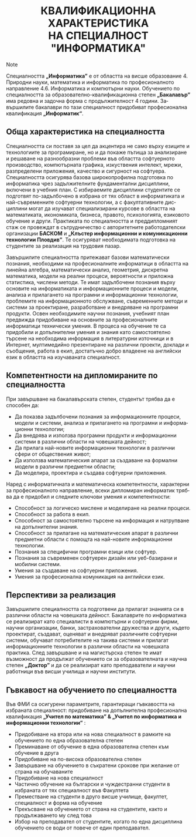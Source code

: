 <h1 align="center">КВАЛИФИКАЦИОННА ХАРАКТЕРИСТИКА<br>НА СПЕЦИАЛНОСТ "ИНФОРМАТИКА"</h1>

> [!NOTE]
> Специалността **„Информатика”** е от областта на висше образование 4. Природни науки, ма­те­ма­тика и ин­форматика по про­­фесионалното направление 4.6. Информатика и компютърни на­у­ки. Обу­­чението по специалността за об­ра­зо­ва­телно-квалификационна сте­пен **„Бака­ла­вър”** има ре­дов­на и задочна форма с продължителност 4 години. За­­­вършилите ба­ка­лав­ри по тази специалност при­­до­би­­ват про­фесионална квалификация **„Информатик“**.

## Обща характеристика на специалността
Специалността си поставя за цел да акцентира не само върху езиците и технологиите за програмиране, но и да покаже пътища за анализиране и решаване на разнообразни проблеми във областта софтуерното производство, компютърната графика, изкуствения интелект, мрежи, разпределени приложения, качество и сигурност на софтуера. Специалността осигурява базова широкопрофилна подготовка по информатика чрез за­дъл­жи­телните фундаментални дисциплини, включени в учебния план. С избираемите дисциплини сту­ден­тите се подготвят по-задълбочено в избрана от тях област в информатиката и най-съвременните софтуерни технологии, а с факултативните дис­циплини могат да изучават специализирани курсове в областта на математиката, икономиката, биз­не­са, правото, психологията, езиковото обучение и други. Практиката по специалността и преддипломният стаж се провеждат в сътрудничество с авторитетните работодателски организации **БАСКОМ** и **„Клъстер информационни и комуникационни технологии Пловдив”**. Те осигуряват необходимата подготовка на студентите за реализация на трудовия пазар.

Завършилите специалността притежават базови математически познания, необходими на професионалните информатици в об­ласт­та на линейна алгебра, математически анализ, геометрия, дискретна математика, модели на реални процеси, вероятности и приложна статистика, числени методи. Те имат задълбочени познания върху основите на информатиката и информационните процеси и модели, анализа и прилагането на програмни и информационни технологии, проблемите на информационното обслужване, съвременните методи и системи за проектиране, разработване и внедряване на програмни продукти. Освен необходимите научни познания, учебният план предвижда при­добиване на основните за професионалните информатици технически умения. В процеса на обу­че­ние те са придобили и допълнителни умения и знания като самостоятелно търсене на необходима ин­фор­мация в литературни източници и в Интернет, мултимедийно презентиране на различни проекти, док­лади и съобщения, работа в екип, достатъчно добро владеене на английски език в областта на изучаваната спе­ци­ал­ност.

## Компетентности на дипломираните по специалността
При завършване на бакалавърската степен, студентът трябва да е способен да:
- Да показва задълбочени познания за информационните процеси, модели и сис­теми, анализа и прилагането на програмни и ин­фор­ма­ционни технологии;
- Да внедрява и използва програмни продукти и информационни системи в различни области на човешката дейност;
- Да прилага най-новите информационни технологии в различни сфери от обществения жи­вот;
- Да използва математическия апарат за създаване на формални модели в раз­лич­ни пред­мет­ни области;
- Да моделира, проектира и създава софтуерни приложения.

Наред с информатичната и математическа компетентности, характерни за професионалното нап­рав­ление, всеки дипломиран информатик тряб­ва да е придобил и следните ключови умения и ком­пе­тен­тности:
- Способност за логическо мислене и моделиране на реални процеси.
- Способност за работа в екип.
- Способност за самостоятелно търсене на информация и натрупване на допълнителни знания.
- Способност за прилагане на математическия апарат в различни предметни области с помощта на най-новите информационни технологии.
- Познания за специфични програмни езици или софтуер.
- Познания за съвременен софтуерен дизайн или уеб-базирани и мобилни системи.
- Умения за създаване на софтуерни приложения.
- Умения за професионална комуникация на английски език.

## Перспективи за реализация
Завършилите специалността са подготвени да прилагат знанията си в различни области на човешката дейност. Бакалаврите по информатика се реализират като спе­ци­а­лис­ти в компютърни и софтуерни фирми, научни организации, банки, застрахователни дружества и дру­ги, където проектират, създават, оценяват и внедряват различните софтуерни системи, обучават пот­ребителите на такива системи и прилагат информационните технологии в различни области на чо­веш­ката практика. След завършване и на магистърска степен те имат възможност да продължат обу­чението си за образователната и научна степен **„Доктор”** и да се реализират като пре­по­да­ва­те­ли и научни работници във висши училища и научни институти.

## Гъвкавост на обучението по специалността
Във ФМИ са осигурени параметрите, га­ран­­ти­ращи гъвкавостта на избраната специалност: придобиване на допълнителна професионална ква­лификация **„Учител по математика” & „Учител по информатика и информационни технологии”** :
- При­добиване на втора или на нова специалност в рамките на обучението по една образователна сте­пен
- Преминаване от обу­че­ние в една образователна степен към обучение в друга
- Придобиване на по-висока образователна степен
- Завършване на обучението в съкратени срокове при желание от страна на обучаваните
- Придобиване на нова специалност
- Частично обучение на български и чуж­де­стран­ни студенти в избраната от тях специалност във Факултета
- Преместване на студенти в друго вис­ше училище, факултет, специалност и форма на обучение
- Прекъсване на обучението от страна на сту­дентите, както и продължаването му след това
- Избор на преподавател от студентите, когато по една дисциплина обучението се води от повече от един преподавател.

